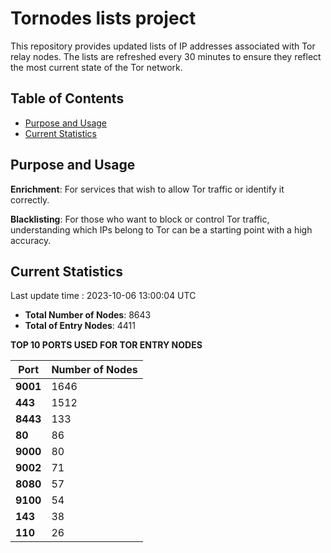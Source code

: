 # Tornodes lists project

This repository provides updated lists of IP addresses associated with Tor relay nodes. The lists are refreshed every 30 minutes to ensure they reflect the most current state of the Tor network.

## Table of Contents

- [Purpose and Usage](#purpose-and-usage)
- [Current Statistics](#current-statistics)


## Purpose and Usage

**Enrichment**: For services that wish to allow Tor traffic or identify it correctly.

**Blacklisting**: For those who want to block or control Tor traffic, understanding which IPs belong to Tor can be a starting point with a high accuracy.

## Current Statistics

Last update time : 2023-10-06 13:00:04 UTC

- **Total Number of Nodes**: 8643
- **Total of Entry Nodes**: 4411

**TOP 10 PORTS USED FOR TOR ENTRY NODES**

| **Port** | **Number of Nodes** |
|------|-----------------|
| **9001**   | 1646  |
| **443**   | 1512  |
| **8443**   | 133  |
| **80**   | 86  |
| **9000**   | 80  |
| **9002**   | 71  |
| **8080**   | 57  |
| **9100**   | 54  |
| **143**   | 38  |
| **110**   | 26  |

